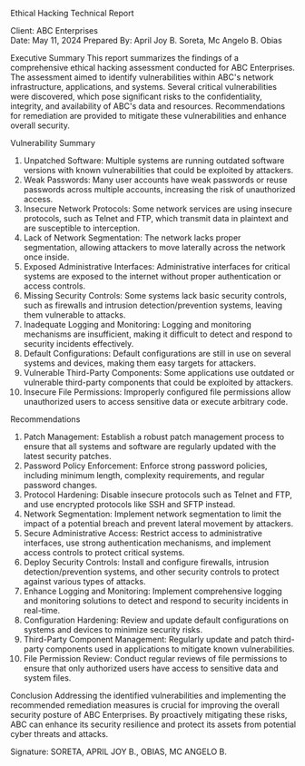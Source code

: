 Ethical Hacking Technical Report

Client: ABC Enterprises  
Date: May 11, 2024
Prepared By: April Joy B. Soreta, Mc Angelo B. Obias

 Executive Summary
This report summarizes the findings of a comprehensive ethical hacking assessment conducted for ABC Enterprises. The assessment aimed to identify vulnerabilities within ABC's network infrastructure, applications, and systems. Several critical vulnerabilities were discovered, which pose significant risks to the confidentiality, integrity, and availability of ABC's data and resources. Recommendations for remediation are provided to mitigate these vulnerabilities and enhance overall security.

 Vulnerability Summary
1. Unpatched Software: Multiple systems are running outdated software versions with known vulnerabilities that could be exploited by attackers.
2. Weak Passwords: Many user accounts have weak passwords or reuse passwords across multiple accounts, increasing the risk of unauthorized access.
3. Insecure Network Protocols: Some network services are using insecure protocols, such as Telnet and FTP, which transmit data in plaintext and are susceptible to interception.
4. Lack of Network Segmentation: The network lacks proper segmentation, allowing attackers to move laterally across the network once inside.
5. Exposed Administrative Interfaces: Administrative interfaces for critical systems are exposed to the internet without proper authentication or access controls.
6. Missing Security Controls: Some systems lack basic security controls, such as firewalls and intrusion detection/prevention systems, leaving them vulnerable to attacks.
7. Inadequate Logging and Monitoring: Logging and monitoring mechanisms are insufficient, making it difficult to detect and respond to security incidents effectively.
8. Default Configurations: Default configurations are still in use on several systems and devices, making them easy targets for attackers.
9. Vulnerable Third-Party Components: Some applications use outdated or vulnerable third-party components that could be exploited by attackers.
10. Insecure File Permissions: Improperly configured file permissions allow unauthorized users to access sensitive data or execute arbitrary code.

 Recommendations
1. Patch Management: Establish a robust patch management process to ensure that all systems and software are regularly updated with the latest security patches.
2. Password Policy Enforcement: Enforce strong password policies, including minimum length, complexity requirements, and regular password changes.
3. Protocol Hardening: Disable insecure protocols such as Telnet and FTP, and use encrypted protocols like SSH and SFTP instead.
4. Network Segmentation: Implement network segmentation to limit the impact of a potential breach and prevent lateral movement by attackers.
5. Secure Administrative Access: Restrict access to administrative interfaces, use strong authentication mechanisms, and implement access controls to protect critical systems.
6. Deploy Security Controls: Install and configure firewalls, intrusion detection/prevention systems, and other security controls to protect against various types of attacks.
7. Enhance Logging and Monitoring: Implement comprehensive logging and monitoring solutions to detect and respond to security incidents in real-time.
8. Configuration Hardening: Review and update default configurations on systems and devices to minimize security risks.
9. Third-Party Component Management: Regularly update and patch third-party components used in applications to mitigate known vulnerabilities.
10. File Permission Review: Conduct regular reviews of file permissions to ensure that only authorized users have access to sensitive data and system files.

 Conclusion
Addressing the identified vulnerabilities and implementing the recommended remediation measures is crucial for improving the overall security posture of ABC Enterprises. By proactively mitigating these risks, ABC can enhance its security resilience and protect its assets from potential cyber threats and attacks.

Signature: SORETA, APRIL JOY B., OBIAS, MC ANGELO B.
